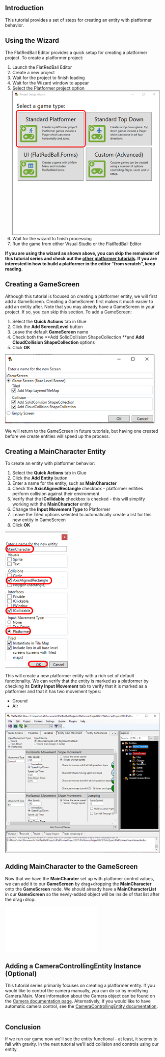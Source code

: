## Introduction

This tutorial provides a set of steps for creating an entity with platformer behavior.

## Using the Wizard

The FlatRedBall Editor provides a quick setup for creating a platformer project. To create a platformer project:

1.  Launch the FlatRedBall Editor
2.  Create a new project
3.  Wait for the project to finish loading
4.  Wait for the Wizard window to appear
5.  Select the Platformer project option ![](/media/2022-10-img_634748f242105.png)
6.  Wait for the wizard to finish processing
7.  Run the game from either Visual Studio or the FlatRedBall Editor

**If you are using the wizard as shown above, you can skip the remainder of this tutorial series and check out the [other platformer tutorials](/documentation/tutorials/.md). If you are interested in how to build a platformer in the editor "from scratch", keep reading.**

## Creating a GameScreen

Although this tutorial is focused on creating a platformer entity, we will first add a GameScreen. Creating a GameScreen first makes it much easier to add an entity after. Note that you may already have a GameScreen in your project. If so, you can skip this section. To add a GameScreen:

1.  Select the **Quick Actions** tab in Glue
2.  Click the **Add Screen/Level** button
3.  Leave the default **GameScreen** name
4.  Check both the **Add SolidCollision ShapeCollection **and **Add CloudCollision ShapeCollection** options
5.  Click **OK**

![](/media/2021-02-img_6031e691c6b63.png)

We will return to the GameScreen in future tutorials, but having one created before we create entities will speed up the process.

## Creating a MainCharacter Entity

To create an entity with platformer behavior:

1.  Select the **Quick Actions** tab in Glue
2.  Click the **Add Entity** button
3.  Enter a name for the entity, such as **MainCharacter**
4.  Check the **AxisAlignedRectangle** checkbox - platformer entities perform collision against their environment
5.  Verify that the **ICollidable** checkbox is checked - this will simplify working with the **MainCharacter** entity
6.  Change the **Input Movement Type** to Platformer
7.  Leave the Tiled options selected to automatically create a list for this new entity in GameScreen
8.  Click **OK**

![](/media/2021-02-img_6031e7e167807.png)

This will create a new platformer entity with a rich set of default functionality. We can verify that the entity is marked as a platformer by checking its **Entity Input Movement** tab to verify that it is marked as a platformer and that it has two movement types:

-   Ground
-   Air

![](/media/2021-02-img_6031e8c27e4d7.png)

## Adding MainCharacter to the GameScreen

Now that we have the **MainCharater** set up with platfomer control values, we can add it to our **GameScreen** by drag+dropping the **MainCharacter** onto the **GameScreen** node. We should already have a **MainCharacterList** in our **GameScreen** so the newly-added object will be inside of that list after the drag+drop.

[![](/wp-content/uploads/2018/01/2021_February_20_220001.gif.md)](/wp-content/uploads/2018/01/2021_February_20_220001.gif.md)

## Adding a CameraControllingEntity Instance (Optional)

This tutorial series primarily focuses on creating a platformer entity. If you would like to control the camera manually, you can do so by modifying Camera.Main. More information about the Camera object can be found on the [Camera documentation page](/documentation/api/flatredball/flatredball-camera/.md). Alternatively, if you would like to have automatic camera control, see the [CameraControllingEntity documentation](/documentation/api/flatredball/entities/cameracontrollingentity/.md).  

## Conclusion

If we run our game now we'll see the entity functional - at least, it seems to fall with gravity. In the next tutorial we'll add collision and controls using our entity.
